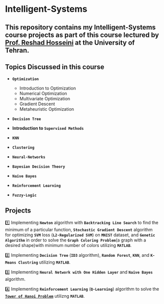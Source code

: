 # Intelligent-Systems

 ## This repository contains my **Intelligent-Systems** course projects as part of this course lectured by [Prof. Reshad Hosseini](https://scholar.google.com/citations?user=zqa4EY0AAAAJ&hl=en) at the **University of Tehran**.


 ## Topics Discussed in this course

*  **`Optimization`**
    - Introduction to Optimization
    - Numerical Optimization
    - Multivariate Optimization
    - Gradient Descent
    - Metaheuristic Optimization

* **`Decision Tree`**

* **Introduction to `Supervised Methods`**

* **`KNN`**

* **`Clustering`**

* **`Neural-Networks`**

* **`Bayesian Decision Theory`**

* **`Naive Bayes`**

* **`Reinforcement Learning`**

* **`Fuzzy-Logic`**

 ## Projects



 


:one: Implementing **`Newton`** algorithm with **`Backtracking Line Search`** to find the minimum of a particular function, **`Stochastic Gradient Descent`** algorithm for optimizing  **`SVM`** loss (**`L2-Regularized SVM`**) on **`MNIST`** dataset, and **`Genetic Algorithm`** in order to solve the **`Graph Coloring Problem`**(a graph with a desired shape)with minimum number of colors utilizing **`MATLAB`**.

 :two: Implementing  **`Decision Tree`** (**`ID3`** algorithm), **`Random Forest`**, **`KNN`**, and **`K-Means Clustring`** utilizing **`MATLAB`**.

:three: Implementing **`Neural Network with One Hidden Layer`** and **`Naive Bayes`** algorithm.

:four: Implementing **`Reinforcement Learning`** (**`Q-Learning`**) algorithm to solve the [**`Tower of Hanoi Problem`**](https://en.wikipedia.org/wiki/Tower_of_Hanoi) utilizng **`MATLAB`**.





